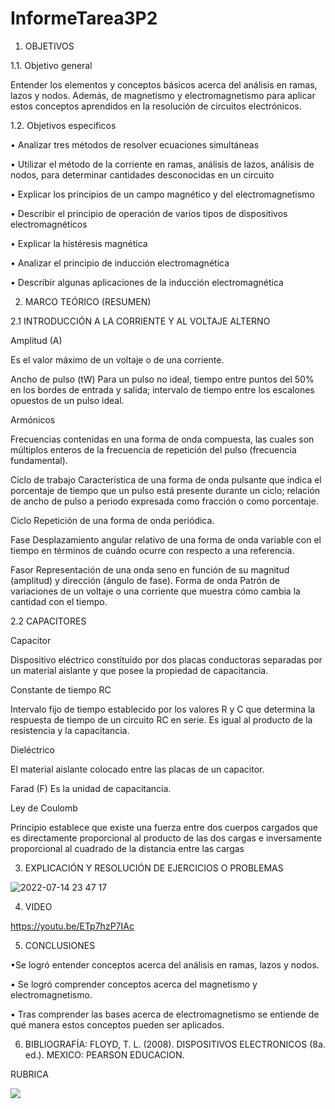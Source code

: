 # InformeTarea3P2

1. OBJETIVOS

1.1.	Objetivo general

Entender los elementos y conceptos básicos acerca del análisis en ramas, lazos y nodos. Además, de magnetismo y electromagnetismo para aplicar estos conceptos aprendidos en la resolución de circuitos electrónicos.

1.2.	Objetivos especificos

•	Analizar tres métodos de resolver ecuaciones simultáneas

•	Utilizar el método de la corriente en ramas, análisis de lazos, análisis de nodos, para determinar cantidades desconocidas en un circuito

•	Explicar los principios de un campo magnético y del electromagnetismo

•	Describir el principio de operación de varios tipos de dispositivos electromagnéticos

•	Explicar la histéresis magnética

•	Analizar el principio de inducción electromagnética

•	Describir algunas aplicaciones de la inducción electromagnética

2. MARCO TEÓRICO (RESUMEN)

2.1	INTRODUCCIÓN A LA CORRIENTE Y AL VOLTAJE ALTERNO

Amplitud (A)

Es el valor máximo de un voltaje o de una corriente.

Ancho de pulso (tW) 
Para un pulso no ideal, tiempo entre puntos del 50% en los bordes de entrada y salida; intervalo de tiempo entre los escalones opuestos de un pulso ideal.

Armónicos 

Frecuencias contenidas en una forma de onda compuesta, las cuales son múltiplos enteros de
la frecuencia de repetición del pulso (frecuencia fundamental).

Ciclo de trabajo 
Característica de una forma de onda pulsante que indica el porcentaje de tiempo que un
pulso está presente durante un ciclo; relación de ancho de pulso a periodo expresada como fracción o como
porcentaje.

Ciclo Repetición de una forma de onda periódica.

Fase Desplazamiento angular relativo de una forma de onda variable con el tiempo en términos de cuándo ocurre con respecto a una referencia.

Fasor
Representación de una onda seno en función de su magnitud (amplitud) y dirección (ángulo de fase).
Forma de onda Patrón de variaciones de un voltaje o una corriente que muestra cómo cambia la cantidad
con el tiempo. 

2.2	CAPACITORES

Capacitor 

Dispositivo eléctrico constituido por dos placas conductoras separadas por un material aislante y que posee la propiedad de capacitancia.

Constante de tiempo RC 

Intervalo fijo de tiempo establecido por los valores R y C que determina la respuesta de tiempo de un circuito RC en serie. Es igual al producto de la resistencia y la capacitancia.

Dieléctrico 

El material aislante colocado entre las placas de un capacitor.

Farad (F) 
Es la unidad de capacitancia.

Ley de Coulomb

Principio establece que existe una fuerza entre dos cuerpos cargados que es directamente proporcional al producto de las dos cargas e inversamente proporcional al cuadrado de la distancia
entre las cargas

3. EXPLICACIÓN Y RESOLUCIÓN DE EJERCICIOS O PROBLEMAS

![2022-07-14 23 47 17](https://user-images.githubusercontent.com/104941068/179152800-ed06abaa-c304-4b19-8c71-c974c7d5d96e.png)

4. VIDEO

https://youtu.be/ETp7hzP7IAc

5. CONCLUSIONES

•Se logró entender conceptos acerca del análisis en ramas, lazos y nodos. 

•	Se logró comprender conceptos acerca del magnetismo y electromagnetismo.

•	Tras comprender las bases acerca de electromagnetismo se entiende de qué manera estos conceptos pueden ser aplicados.

6. BIBLIOGRAFÍA:
FLOYD, T. L. (2008). DISPOSITIVOS ELECTRONICOS (8a. ed.). MEXICO: PEARSON EDUCACION.

RUBRICA

![](https://github.com/doalulema/InformeTarea/blob/main/Tarea.png)
